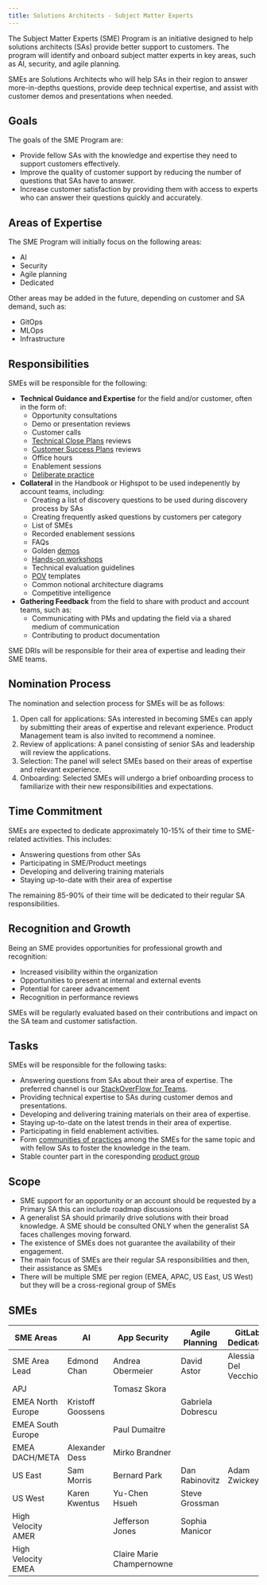 ```yaml
---
title: Solutions Architects - Subject Matter Experts
---
```


The Subject Matter Experts (SME) Program is an initiative designed to help solutions architects (SAs) provide better support to customers. The program will identify and onboard subject matter experts in key areas, such as AI, security, and agile planning.

SMEs are Solutions Architects who will help SAs in their region to answer more-in-depths questions, provide deep technical expertise, and assist with customer demos and presentations when needed.

## Goals

The goals of the SME Program are:

- Provide fellow SAs with the knowledge and expertise they need to support customers effectively.
- Improve the quality of customer support by reducing the number of questions that SAs have to answer.
- Increase customer satisfaction by providing them with access to experts who can answer their questions quickly and accurately.

## Areas of Expertise

The SME Program will initially focus on the following areas:

- AI
- Security
- Agile planning
- Dedicated

Other areas may be added in the future, depending on customer and SA demand, such as:

- GitOps
- MLOps
- Infrastructure

## Responsibilities

SMEs will be responsible for the following:

- **Technical Guidance and Expertise** for the field and/or customer, often in the form of:
  - Opportunity consultations
  - Demo or presentation reviews
  - Customer calls
  - [Technical Close Plans](/handbook/solutions-architects/sa-practices/technical-close-plan/) reviews
  - [Customer Success Plans](/handbook/solutions-architects/sa-practices/customer-success-plan/) reviews
  - Office hours
  - Enablement sessions
  - [Deliberate practice](/handbook/solutions-architects/sa-practices/deliberate-practice/)
- **Collateral** in the Handbook or Highspot to be used indepenently by account teams, including:
  - Creating a list of discovery questions to be used during discovery process by SAs
  - Creating frequently asked questions by customers per category
  - List of SMEs
  - Recorded enablement sessions
  - FAQs
  - Golden [demos](/handbook/solutions-architects/demonstrations/)
  - [Hands-on workshops](/handbook/solutions-architects/tools-and-resources/workshop/)
  - Technical evaluation guidelines
  - [POV](/handbook/solutions-architects/tools-and-resources/pov/) templates
  - Common notional architecture diagrams
  - Competitive intelligence
- **Gathering Feedback** from the field to share with product and account teams, such as:
  - Communicating with PMs and updating the field via a shared medium of communication
  - Contributing to product documentation

SME DRIs will be responsible for their area of expertise and leading their SME teams.

## Nomination Process

The nomination and selection process for SMEs will be as follows:

1. Open call for applications: SAs interested in becoming SMEs can apply by submitting their areas of expertise and relevant experience. Product Management team is also invited to recommend a nominee.
1. Review of applications: A panel consisting of senior SAs and leadership will review the applications.
1. Selection: The panel will select SMEs based on their areas of expertise and relevant experience.
1. Onboarding: Selected SMEs will undergo a brief onboarding process to familiarize with their new responsibilities and expectations.

## Time Commitment

SMEs are expected to dedicate approximately 10-15% of their time to SME-related activities. This includes:

- Answering questions from other SAs
- Participating in SME/Product meetings
- Developing and delivering training materials
- Staying up-to-date with their area of expertise

The remaining 85-90% of their time will be dedicated to their regular SA responsibilities.

## Recognition and Growth

Being an SME provides opportunities for professional growth and recognition:

- Increased visibility within the organization
- Opportunities to present at internal and external events
- Potential for career advancement
- Recognition in performance reviews

SMEs will be regularly evaluated based on their contributions and impact on the SA team and customer satisfaction.

## Tasks

SMEs will be responsible for the following tasks:

- Answering questions from SAs about their area of expertise. The preferred channel is our [StackOverFlow for Teams](/handbook/solutions-architects/tools-and-resources/#stack-overflow-for-teams).
- Providing technical expertise to SAs during customer demos and presentations.
- Developing and delivering training materials on their area of expertise.
- Staying up-to-date on the latest trends in their area of expertise.
- Participating in field enablement activities.
- Form [communities of practices](/handbook/solutions-architects/sa-practices/communities-of-practice/) among the SMEs for the same topic and with fellow SAs to foster the knowledge in the team.
- Stable counter part in the coresponding [product group](/handbook/product/categories/#devops-stages)

## Scope

- SME support for an opportunity or an account should be requested by a Primary SA this can include roadmap discussions
- A generalist SA should primarily drive solutions with their broad knowledge. A SME should be consulted ONLY when the generalist SA faces challenges moving forward.
- The existence of SMEs does not guarantee the availability of their engagement.
- The main focus of SMEs are their regular SA responsibilities and then, their assistance as SMEs
- There will be multiple SME per region (EMEA, APAC, US East, US West) but they will be a cross-regional group of SMEs

## SMEs

| SME Areas | AI | App Security | Agile Planning | GitLab Dedicated |
| --- | --- | --- | --- | --- |
|SME Area Lead | Edmond Chan | Andrea Obermeier | David Astor | Alessia Del Vecchio |
| APJ | | Tomasz Skora | | |
| EMEA North Europe | Kristoff Goossens | | Gabriela Dobrescu | |
| EMEA South Europe | | Paul Dumaitre | | |
| EMEA DACH/META | Alexander Dess | Mirko Brandner | | |
| US East | Sam Morris | Bernard Park | Dan Rabinovitz | Adam Zwickey |
| US West | Karen Kwentus | Yu-Chen Hsueh | Steve Grossman | |
| High Velocity AMER | | Jefferson Jones | Sophia Manicor | |
| High Velocity EMEA | | Claire Marie Champernowne | | |
